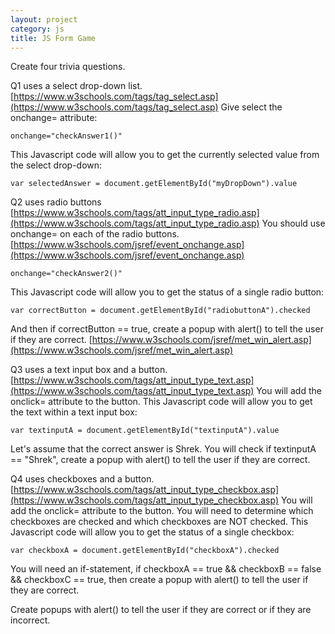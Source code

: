 ```yaml
---
layout: project
category: js
title: JS Form Game
---
```

Create four trivia questions.

Q1 uses a select drop-down list.
 [https://www.w3schools.com/tags/tag_select.asp](https://www.w3schools.com/tags/tag_select.asp) Give select the onchange= attribute:
```
onchange="checkAnswer1()"
```
This Javascript code will allow you to get the currently selected value from the select drop-down:
```
var selectedAnswer = document.getElementById("myDropDown").value
```
Q2 uses radio buttons
[https://www.w3schools.com/tags/att_input_type_radio.asp](https://www.w3schools.com/tags/att_input_type_radio.asp) You should use onchange= on each of the radio buttons. [https://www.w3schools.com/jsref/event_onchange.asp](https://www.w3schools.com/jsref/event_onchange.asp)
```
onchange="checkAnswer2()"
```
This Javascript code will allow you to get the status of a single radio button:
```
var correctButton = document.getElementById("radiobuttonA").checked
```
And then if correctButton == true, create a popup with alert() to tell the user if they are correct. [https://www.w3schools.com/jsref/met_win_alert.asp](https://www.w3schools.com/jsref/met_win_alert.asp)

Q3 uses a text input box and a button.
[https://www.w3schools.com/tags/att_input_type_text.asp](https://www.w3schools.com/tags/att_input_type_text.asp) You will add the onclick= attribute to the button. This Javascript code will allow you to get the text within a text input box:
```
var textinputA = document.getElementById("textinputA").value
```
Let's assume that the correct answer is Shrek. You will check if textinputA == "Shrek", create a popup with alert() to tell the user if they are correct.

Q4 uses checkboxes and a button.
[https://www.w3schools.com/tags/att_input_type_checkbox.asp](https://www.w3schools.com/tags/att_input_type_checkbox.asp) You will add the onclick= attribute to the button. You will need to determine which checkboxes are checked and which checkboxes are NOT checked. This Javascript code will allow you to get the status of a single checkbox:
```
var checkboxA = document.getElementById("checkboxA").checked
```
You will need an if-statement, if checkboxA == true && checkboxB == false && checkboxC == true, then create a popup with alert() to tell the user if they are correct.

Create popups with alert() to tell the user if they are correct or if they are incorrect.
